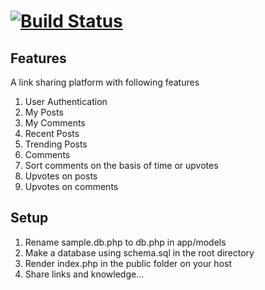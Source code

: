 # [![Build Status](https://travis-ci.org/harshhx17/CheckThisOut.svg?branch=master)](https://travis-ci.org/harshhx17/CheckThisOut)

## Features

A link sharing platform with following features

1. User Authentication
2. My Posts
3. My Comments
4. Recent Posts
5. Trending Posts
6. Comments
7. Sort comments on the basis of time or upvotes
8. Upvotes on posts
9. Upvotes on comments

## Setup

1. Rename sample.db.php to db.php in app/models
2. Make a database using schema.sql in the root directory
3. Render index.php in the public folder on your host
4. Share links and knowledge...
